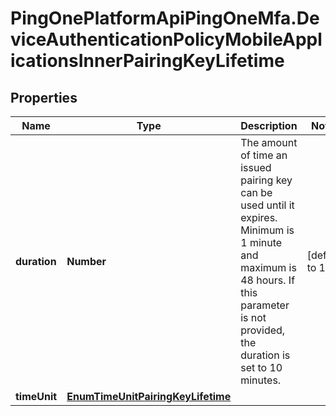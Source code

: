 # PingOnePlatformApiPingOneMfa.DeviceAuthenticationPolicyMobileApplicationsInnerPairingKeyLifetime

## Properties

Name | Type | Description | Notes
------------ | ------------- | ------------- | -------------
**duration** | **Number** | The amount of time an issued pairing key can be used until it expires. Minimum is 1 minute and maximum is 48 hours. If this parameter is not provided, the duration is set to 10 minutes. | [default to 10]
**timeUnit** | [**EnumTimeUnitPairingKeyLifetime**](EnumTimeUnitPairingKeyLifetime.md) |  | 


